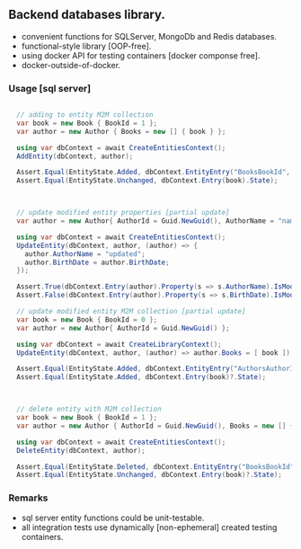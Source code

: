 ## Backend databases library.
- convenient functions for SQLServer, MongoDb and Redis databases.
- functional-style library [OOP-free].
- using docker API for testing containers [docker componse free].
- docker-outside-of-docker.

### Usage [sql server]
```cs

  // adding to entity M2M collection
  var book = new Book { BookId = 1 };
  var author = new Author { Books = new [] { book } };

  using var dbContext = await CreateEntitiesContext();
  AddEntity(dbContext, author);

  Assert.Equal(EntityState.Added, dbContext.EntityEntry("BooksBookId", book.BookId)?.State);
  Assert.Equal(EntityState.Unchanged, dbContext.Entry(book).State);



  // update modified entity properties [partial update]
  var author = new Author{ AuthorId = Guid.NewGuid(), AuthorName = "name", BirthDate = DateTime.Now };

  using var dbContext = await CreateEntitiesContext();
  UpdateEntity(dbContext, author, (author) => {
    author.AuthorName = "updated";
    author.BirthDate = author.BirthDate;
  });

  Assert.True(dbContext.Entry(author).Property(s => s.AuthorName).IsModified);
  Assert.False(dbContext.Entry(author).Property(s => s.BirthDate).IsModified);

  // update modified entity M2M collection [partial update]
  var book = new Book { BookId = 0 };
  var author = new Author{ AuthorId = Guid.NewGuid() };

  using var dbContext = await CreateLibraryContext();
  UpdateEntity(dbContext, author, (author) => author.Books = [ book ]);

  Assert.Equal(EntityState.Added, dbContext.EntityEntry("AuthorsAuthorId", author.AuthorId)?.State);
  Assert.Equal(EntityState.Added, dbContext.Entry(book)?.State);



  // delete entity with M2M collection
  var book = new Book { BookId = 1 };
  var author = new Author { AuthorId = Guid.NewGuid(), Books = new [] { book } };

  using var dbContext = await CreateEntitiesContext();
  DeleteEntity(dbContext, author);

  Assert.Equal(EntityState.Deleted, dbContext.EntityEntry("BooksBookId", book.BookId)?.State);
  Assert.Equal(EntityState.Unchanged, dbContext.Entry(book)?.State);
```

### Remarks
- sql server entity functions could be unit-testable.
- all integration tests use dynamically [non-ephemeral] created testing containers.